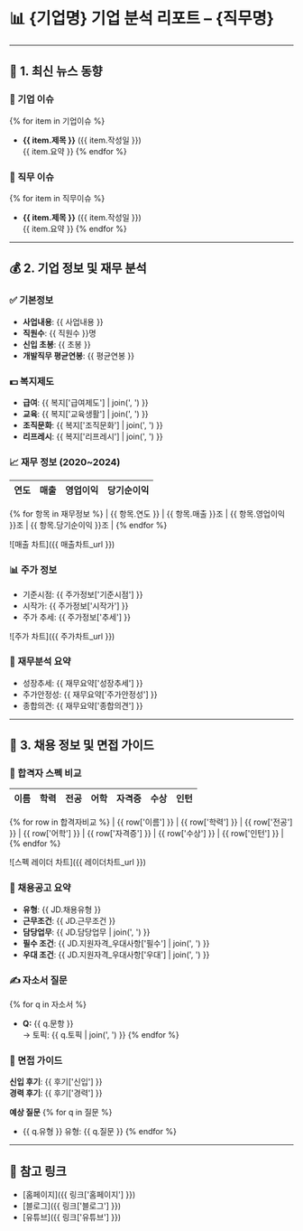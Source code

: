 # 📊 {기업명} 기업 분석 리포트 – {직무명}

---

## 📰 1. 최신 뉴스 동향

### 📌 기업 이슈
{% for item in 기업이슈 %}
- **{{ item.제목 }}** ({{ item.작성일 }})  
  {{ item.요약 }}
{% endfor %}

### 📌 직무 이슈
{% for item in 직무이슈 %}
- **{{ item.제목 }}** ({{ item.작성일 }})  
  {{ item.요약 }}
{% endfor %}

---

## 💰 2. 기업 정보 및 재무 분석

### ✅ 기본정보
- **사업내용**: {{ 사업내용 }}
- **직원수**: {{ 직원수 }}명
- **신입 초봉**: {{ 초봉 }}
- **개발직무 평균연봉**: {{ 평균연봉 }}

### 💵 복지제도
- **급여**: {{ 복지['급여제도'] | join(', ') }}
- **교육**: {{ 복지['교육생활'] | join(', ') }}
- **조직문화**: {{ 복지['조직문화'] | join(', ') }}
- **리프레시**: {{ 복지['리프레시'] | join(', ') }}

### 📈 재무 정보 (2020~2024)
| 연도 | 매출 | 영업이익 | 당기순이익 |
|------|------|----------|-------------|
{% for 항목 in 재무정보 %}
| {{ 항목.연도 }} | {{ 항목.매출 }}조 | {{ 항목.영업이익 }}조 | {{ 항목.당기순이익 }}조 |
{% endfor %}

![매출 차트]({{ 매출차트_url }})

### 📊 주가 정보
- 기준시점: {{ 주가정보['기준시점'] }}
- 시작가: {{ 주가정보['시작가'] }}
- 주가 추세: {{ 주가정보['추세'] }}

![주가 차트]({{ 주가차트_url }})

### 📌 재무분석 요약
- 성장추세: {{ 재무요약['성장추세'] }}
- 주가안정성: {{ 재무요약['주가안정성'] }}
- 종합의견: {{ 재무요약['종합의견'] }}

---

## 🎯 3. 채용 정보 및 면접 가이드

### 👤 합격자 스펙 비교
| 이름 | 학력 | 전공 | 어학 | 자격증 | 수상 | 인턴 |
|------|------|------|------|--------|------|------|
{% for row in 합격자비교 %}
| {{ row['이름'] }} | {{ row['학력'] }} | {{ row['전공'] }} | {{ row['어학'] }} | {{ row['자격증'] }} | {{ row['수상'] }} | {{ row['인턴'] }} |
{% endfor %}

![스펙 레이더 차트]({{ 레이더차트_url }})

### 🧾 채용공고 요약
- **유형**: {{ JD.채용유형 }}
- **근무조건**: {{ JD.근무조건 }}
- **담당업무**: {{ JD.담당업무 | join(', ') }}
- **필수 조건**: {{ JD.지원자격_우대사항['필수'] | join(', ') }}
- **우대 조건**: {{ JD.지원자격_우대사항['우대'] | join(', ') }}

### ✍ 자소서 질문
{% for q in 자소서 %}
- **Q:** {{ q.문항 }}  
  → 토픽: {{ q.토픽 | join(', ') }}
{% endfor %}

### 🎤 면접 가이드

**신입 후기**: {{ 후기['신입'] }}  
**경력 후기**: {{ 후기['경력'] }}

**예상 질문**
{% for q in 질문 %}
- {{ q.유형 }} 유형: {{ q.질문 }}
{% endfor %}

---

## 🔗 참고 링크
- [홈페이지]({{ 링크['홈페이지'] }})
- [블로그]({{ 링크['블로그'] }})
- [유튜브]({{ 링크['유튜브'] }})

